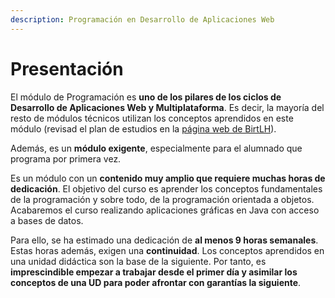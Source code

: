 ```yaml
---
description: Programación en Desarrollo de Aplicaciones Web
---
```


# Presentación

El módulo de Programación es **uno de los pilares de los ciclos de Desarrollo de Aplicaciones Web y Multiplataforma**. Es decir, la mayoría del resto de módulos técnicos utilizan los conceptos aprendidos en este módulo (revisad el plan de estudios en la [página web de BirtLH](https://www.birt.eus/ciclo-formativo/desarrollo-de-aplicaciones-multiplataforma/#plan-de-estudios)).

Además, es un **módulo exigente**, especialmente para el alumnado que programa por primera vez.

Es un módulo con un **contenido muy amplio que requiere muchas horas de dedicación**. El objetivo del curso es aprender los conceptos fundamentales de la programación y sobre todo, de la programación orientada a objetos. Acabaremos el curso realizando aplicaciones gráficas en Java con acceso a bases de datos.

Para ello, se ha estimado una dedicación de **al menos 9 horas semanales**. Estas horas además, exigen una **continuidad**. Los conceptos aprendidos en una unidad didáctica son la base de la siguiente. Por tanto, es **imprescindible empezar a trabajar desde el primer día y asimilar los conceptos de una UD para poder afrontar con garantías la siguiente**.
